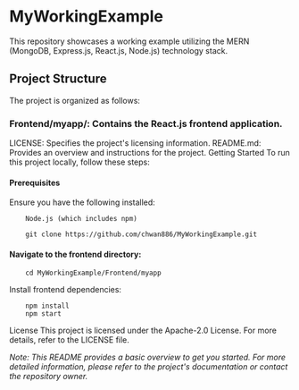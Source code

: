 # MyWorkingExample
This repository showcases a working example utilizing the MERN (MongoDB, Express.js, React.js, Node.js) technology stack.

## Project Structure
The project is organized as follows:

### Frontend/myapp/: Contains the React.js frontend application.​
LICENSE: Specifies the project's licensing information.​
README.md: Provides an overview and instructions for the project.​
Getting Started
To run this project locally, follow these steps:

#### Prerequisites
Ensure you have the following installed:

```
    Node.js (which includes npm)​
```

```
    git clone https://github.com/chwan886/MyWorkingExample.git
```

#### Navigate to the frontend directory:

```
    cd MyWorkingExample/Frontend/myapp
```
Install frontend dependencies:

```
    npm install
    npm start
```

License
This project is licensed under the Apache-2.0 License. For more details, refer to the LICENSE file.

*Note: This README provides a basic overview to get you started. For more detailed information, please refer to the project's documentation or contact the repository owner.*